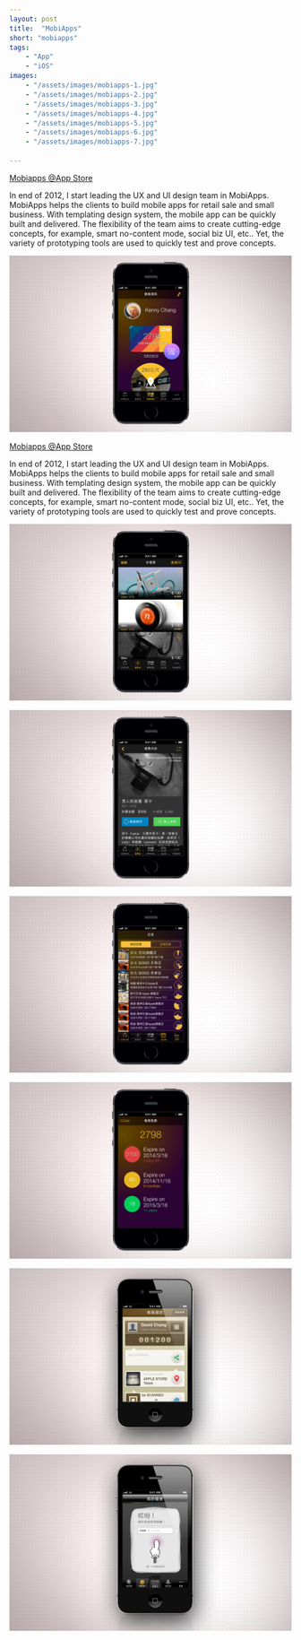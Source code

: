 ```yaml
---
layout: post
title:  "MobiApps"
short: "mobiapps"
tags:
    - "App"
    - "iOS"
images: 
    - "/assets/images/mobiapps-1.jpg"
    - "/assets/images/mobiapps-2.jpg"
    - "/assets/images/mobiapps-3.jpg"
    - "/assets/images/mobiapps-4.jpg"
    - "/assets/images/mobiapps-5.jpg"
    - "/assets/images/mobiapps-6.jpg"
    - "/assets/images/mobiapps-7.jpg"

---
```

[Mobiapps @App Store](https://itunes.apple.com/tw/app/ding-hao/id577065907)

<!--summary-->

In end of 2012, I start leading the UX and UI design team in MobiApps. MobiApps helps the clients to build mobile apps for retail sale and small business. With templating design system, the mobile app can be quickly built and delivered. The flexibility of the team aims to create cutting-edge concepts, for example, smart no-content mode, social biz UI, etc.. Yet, the variety of prototyping tools are used to quickly test and prove concepts.

<!--more-->

![MobiApps](/assets/images/mobiapps-1.jpg)

[Mobiapps @App Store](https://itunes.apple.com/tw/app/ding-hao/id577065907)

In end of 2012, I start leading the UX and UI design team in MobiApps. MobiApps helps the clients to build mobile apps for retail sale and small business. With templating design system, the mobile app can be quickly built and delivered. The flexibility of the team aims to create cutting-edge concepts, for example, smart no-content mode, social biz UI, etc.. Yet, the variety of prototyping tools are used to quickly test and prove concepts.

![MobiApps](/assets/images/mobiapps-2.jpg)

![MobiApps](/assets/images/mobiapps-3.jpg)

![MobiApps](/assets/images/mobiapps-4.jpg)

![MobiApps](/assets/images/mobiapps-5.jpg)

![MobiApps](/assets/images/mobiapps-6.jpg)

![MobiApps](/assets/images/mobiapps-7.jpg)